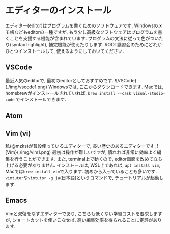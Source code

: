 # エディターのインストール

エディター(editor)はプログラムを書くためのソフトウェアです.
Windowsのメモ帳などもeditorの一種ですが, もう少し高級なソフトウェアはプログラムを書くことを支援する機能が含まれています.
プログラムの文法に従って色がついたり(syntax highlight), 補完機能が使えたりします.
ROOT講習会のためにどれかひとつインストールして, 使えるようにしておいてください.

## VSCode
最近人気のeditorで, 最初のeditorとしておすすめです.
![VSCode}(./img/vscode1.png)
Windowsでは, [ここ](https://azure.microsoft.com/ja-jp/products/visual-studio-code/)からダウンロードできます.
Macでは, homebrewがインストールされていれば, `brew install --cask visual-studio-code` でインストールできます.

## Atom

## Vim (vi)
私(@mzks)が普段使っているエディターで, 長い歴史のあるエディターです.
![Vim}(./img/vim1.png)
最初は操作が難しいですが, 慣れれば非常に効率よく編集を行うことができます.
また, terminal上で動くので, editor画面を改めて立ち上げる必要がありません.
インストールは, WSL上であれば, `apt install vim`, Macでは`brew install vim`で入ります.
初めから入っていることも多いです.
`vimtutor`や`vimtutor -g ja`(日本語)というコマンドで, チュートリアルが起動します.

## Emacs
Vimと双璧をなすエディターであり, こちらも低くない学習コストを要求しますが, ショートカットを使いこなせば, 高い編集効率を得られることに定評があります.
